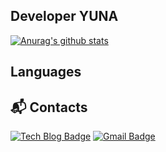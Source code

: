 ## Developer YUNA

[![Anurag's github stats](https://github-readme-stats.vercel.app/api?username=devyuna)](https://github.com/devyuna/github-readme-stats)


## Languages


## 📬 Contacts
  [![Tech Blog Badge](http://img.shields.io/badge/-Tech%20blog-black?style=flat-square&logo=github&link=https://devyuna.github.io/)](https://zzsza.github.io/) [![Gmail Badge](https://img.shields.io/badge/Gmail-d14836?style=flat-square&logo=Gmail&logoColor=white&link=mailto:devyuna030@gmail.com)](mailto:devyuna030@gmail.com)
	
